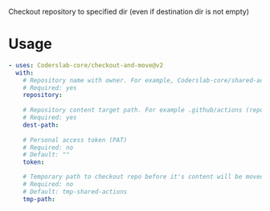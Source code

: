 Checkout repository to specified dir (even if destination dir is not empty)

# Usage

<!-- start usage -->
```yaml
- uses: Coderslab-core/checkout-and-move@v2
  with: 
    # Repository name with owner. For example, Coderslab-core/shared-actions
    # Required: yes
    repository:
    
    # Repository content target path. For example .github/actions (repository content will be merged with given path)
    # Required: yes
    dest-path:
    
    # Personal access token (PAT)
    # Required: no
    # Default: ""
    token:

    # Temporary path to checkout repo before it's content will be moved to destination path
    # Required: no
    # Default: tmp-shared-actions
    tmp-path:
```
